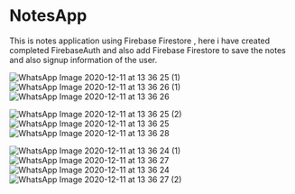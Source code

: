 # NotesApp
This is notes application using Firebase Firestore , here i have created completed FirebaseAuth and also add Firebase Firestore to save the notes and also signup information of the user.

![WhatsApp Image 2020-12-11 at 13 36 25 (1)](https://user-images.githubusercontent.com/45679427/101886492-92a5d300-3bc1-11eb-9d40-bd117dc35c95.jpeg)   ![WhatsApp Image 2020-12-11 at 13 36 26 (1)](https://user-images.githubusercontent.com/45679427/101886508-9a657780-3bc1-11eb-8b7f-61d5ce76d79f.jpeg)   ![WhatsApp Image 2020-12-11 at 13 36 26](https://user-images.githubusercontent.com/45679427/101886533-a3564900-3bc1-11eb-85a6-a1dce6919141.jpeg)

![WhatsApp Image 2020-12-11 at 13 36 25 (2)](https://user-images.githubusercontent.com/45679427/101886567-b1a46500-3bc1-11eb-90ce-affb0f0a6d71.jpeg)   ![WhatsApp Image 2020-12-11 at 13 36 25](https://user-images.githubusercontent.com/45679427/101887247-99811580-3bc2-11eb-8f14-96f03674dc6a.jpeg)  ![WhatsApp Image 2020-12-11 at 13 36 28](https://user-images.githubusercontent.com/45679427/101888088-b79b4580-3bc3-11eb-976e-3669ea882564.jpeg)

![WhatsApp Image 2020-12-11 at 13 36 24 (1)](https://user-images.githubusercontent.com/45679427/101886645-cc76d980-3bc1-11eb-99e5-6bebcc056926.jpeg)   ![WhatsApp Image 2020-12-11 at 13 36 27](https://user-images.githubusercontent.com/45679427/101888207-d8fc3180-3bc3-11eb-8dfd-181357163867.jpeg)   ![WhatsApp Image 2020-12-11 at 13 36 24](https://user-images.githubusercontent.com/45679427/101887100-69d20d80-3bc2-11eb-9838-6bc29bde7380.jpeg)   ![WhatsApp Image 2020-12-11 at 13 36 27 (2)](https://user-images.githubusercontent.com/45679427/101886748-ed3f2f00-3bc1-11eb-907e-fcfd62737b8d.jpeg)
